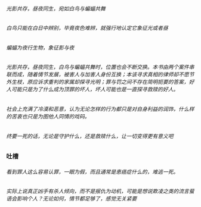 ###### 光影共存，昼夜同生，宛如白鸟与蝙蝠共舞

###### 白鸟只能在白日中辨别，毕竟夜色难辨，就强行地认定它象征光或者昼

###### 蝙蝠为夜行生物，象征影与夜

###### 光影共存，昼夜同生，白鸟与蝙蝠共舞时，位置也会不断交换。本书由两个案件串联而成，随着情节发展，被害人与加害人身份互换；本该寻求真相的律师却不愿节外生枝，原应诉求重判的家属却探寻光明；罪与罚之间不存在简明扼要的答案，好人可能只是为了什么成为顶罪的坏人，坏人可能也是一直探寻救赎的好人。

###### 社会上充满了冷漠和恶意，认为无论怎样的行为都只是对自身利益的润饰，什么样的苦衷也只是为图他人同情的戏码。

###### 终要一死的话，无论是守护什么，还是救赎什么，让一切变得更有意义吧

### **吐槽**

###### 看到罪人这么容易认罪，一眼为假，而且通常是患癌症什么的，难逃一死。

###### 实际上说真正凶手有杀人倾向，而不是报仇为动机，可能是想说欺凌之类的流言蜚语会影响个人？无论如何，情节都足够了，感觉无关紧要